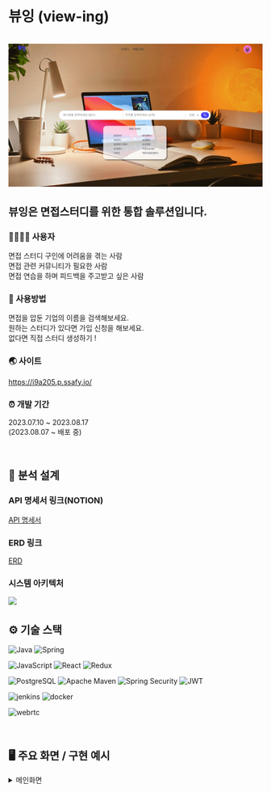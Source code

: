 # 뷰잉 (view-ing)

<br>

<img src="/img/home.jpg" width="1000"/>

<br>

## 뷰잉은 면접스터디를 위한 통합 솔루션입니다.

### 👨‍👩‍👧‍👦 사용자

면접 스터디 구인에 어려움을 겪는 사람<br>
면접 관련 커뮤니티가 필요한 사람<br>
면접 연습을 하며 피드백을 주고받고 싶은 사람

### 💁 사용방법

면접을 압둔 기업의 이름을 검색해보세요.<br>
원하는 스터디가 있다면 가입 신청을 해보세요.<br>
없다면 직접 스터디 생성하기 !

### 🌏 사이트

https://i9a205.p.ssafy.io/


### ⏰ 개발 기간

2023.07.10 ~ 2023.08.17
<br>
(2023.08.07 ~ 배포 중)

<br>

## 📁 분석 설계

### API 명세서 링크(NOTION)
[API 명세서](https://imported-blouse-29a.notion.site/api-76df542ba576406a9385ba7b7cf879d2?pvs=4)

### ERD 링크
[ERD](https://www.erdcloud.com/d/T43jjEq9d8XXDzow6)

### 시스템 아키텍처
 <img src="/uploads/b7526be38ae5c8af3780304ec8f00858/아키텍처.pdf"  width="700" >


## ⚙️ 기술 스택

![Java](https://img.shields.io/badge/OpenJDK-ED8B00?style=for-the-badge&logo=openjdk&logoColor=white)
![Spring](https://img.shields.io/badge/Spring-6DB33F.svg?&style=for-the-badge&logo=Spring&logoColor=white)

![JavaScript](https://img.shields.io/badge/JavaScript-323330?style=for-the-badge&logo=javascript&logoColor=F7DF1E)
![React](https://img.shields.io/badge/React-20232A?style=for-the-badge&logo=react&logoColor=61DAFB)
![Redux](https://img.shields.io/badge/Redux-764ABC?style=for-the-badge&logo=Redux&logoColor=white)


![PostgreSQL](https://img.shields.io/badge/PostgreSQL-4169E1?style=for-the-badge&logo=PostgreSQL&logoColor=white/)
![Apache Maven](https://img.shields.io/badge/Apache%20Maven-C71A36.svg?&style=for-the-badge&logo=Apache%20Maven&logoColor=white)
![Spring Security](https://img.shields.io/badge/Spring%20Security-6DB33F.svg?&style=for-the-badge&logo=Spring%20Security&logoColor=white)
![JWT](https://img.shields.io/badge/JWT-000000?style=for-the-badge&logo=JSON%20web%20tokens&logoColor=white)

![jenkins](https://img.shields.io/badge/jenkins-D24939?style=for-the-badge&logo=jenkins&logoColor=white)
![docker](https://img.shields.io/badge/docker-2496ED?style=for-the-badge&logo=docker&logoColor=white)

![webrtc](https://img.shields.io/badge/webrtc-333333?style=for-the-badge&logo=webrtc&logoColor=white)


<br>

## 🖥️ 주요 화면 / 구현 예시


<details>
 <summary>메인화면</summary>

  

 ### ✍ 홈 화면
 <img src="/uploads/c0034dc21776c2090d2f86d748370282/화면_기록_2023-08-18_오전_8.22.21.mov"  width="700" >


 ### ✍ 스터디 검색


 ### ✍ 홈 화면


